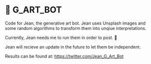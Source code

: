 # :robot: G_ART_BOT

Code for Jean, the generative art bot. Jean uses Unsplash images and some random algorithms to transform them into unqiue interpretations.

Currently, Jean needs me to run them in order to post. :slightly_frowning_face:

Jean will recieve an update in the future to let them be independent.

Results can be found at:
https://twitter.com/Jean_G_Art_Bot


